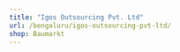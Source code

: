 ```yaml
---
title: "Igos Outsourcing Pvt. Ltd"
url: /bengaluru/igos-outsourcing-pvt-ltd/
shop: Baumarkt
---
```

